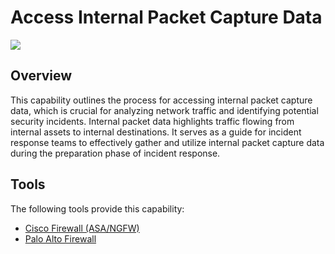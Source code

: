 # Access Internal Packet Capture Data

![](https://img.shields.io/badge/P0001-preparation-white)

## Overview

This capability outlines the process for accessing internal packet capture data, which is crucial for analyzing network traffic and identifying potential security incidents.  Internal packet data highlights traffic flowing from internal assets to internal destinations. It serves as a guide for incident response teams to effectively gather and utilize internal packet capture data during the preparation phase of incident response.

## Tools
The following tools provide this capability:

- [Cisco Firewall (ASA/NGFW)](../tool/T0007/C1109.md)
- [Palo Alto Firewall](../tool/T0008/C1109.md)